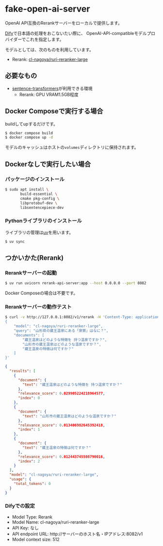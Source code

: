 # fake-open-ai-server

OpenAI API互換のRerankサーバーをローカルで提供します。

[Dify](https://dify.ai/)で日本語の処理をおこないたい際に、
OpenAI-API-compatibleモデルプロバイダーでこれを指定します。

モデルとしては、次のものを利用しています。

- Rerank: [cl-nagoya/ruri-reranker-large](https://huggingface.co/cl-nagoya/ruri-reranker-large)

## 必要なもの

- [sentence-transformers](https://sbert.net/)が利用できる環境
  - Rerank: GPU VRAM1.5GB程度


## Docker Composeで実行する場合

buildしてupするだけです。

```sh
$ docker compose build
$ docker compose up -d
```
モデルのキャッシュはホストの`volumes`ディレクトリに保持されます。


## Dockerなしで実行したい場合
### パッケージのインストール

```sh
$ sudo apt install \
       build-essential \
       cmake pkg-config \
       libprotobuf-dev \
       libsentencepiece-dev
```


### Pythonライブラリのインストール
ライブラリの管理は[uv](https://github.com/astral-sh/uv)を用います。

```sh
$ uv sync
```


## つかいかた(Rerank)

### Rerankサーバーの起動

```sh
$ uv run uvicorn rerank-api-server:app --host 0.0.0.0 --port 8082
```

Docker Composeの場合は不要です。


### Rerankサーバーの動作テスト

```sh
$ curl -v http://127.0.0.1:8082/v1/rerank -H 'Content-Type: application/json' --data-raw '
{
    "model": "cl-nagoya/ruri-reranker-large",
    "query": "山形県の蔵王温泉にある「泉質」はなに？",
    "documents": [
        "蔵王温泉はどのような特徴を 持つ温泉ですか？",
        "山形市の蔵王温泉はどのような温泉ですか？",
        "蔵王温泉の特徴は何ですか？"
    ]
}'
```

```json
{
  "results": [
    {
      "document": {
        "text": "蔵王温泉はどのような特徴を 持つ温泉ですか？"
      },
      "relevance_score": 0.029905224218964577,
      "index": 0
    },
    {
      "document": {
        "text": "山形市の蔵王温泉はどのような温泉ですか？"
      },
      "relevance_score": 0.013406982645392418,
      "index": 1
    },
    {
      "document": {
        "text": "蔵王温泉の特徴は何ですか？"
      },
      "relevance_score": 0.012443745508790016,
      "index": 2
    }
  ],
  "model": "cl-nagoya/ruri-reranker-large",
  "usage": {
    "total_tokens": 0
  }
}
```


### Difyでの設定

- Model Type: Rerank
- Model Name: cl-nagoya/ruri-reranker-large
- API Key: なし
- API endpoint URL: http://サーバーのホスト名・IPアドレス:8082/v1
- Model context size: 512

